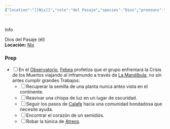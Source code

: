 ```yaml
---
{"location":"[[Nix]]","role":"del Pasaje","species":"Dios","pronouns":"él","reference":"","description":"Dios del Pasaje (él)","statblock":"","patron":"","type":"Personas","dg-publish":true,"dg-publish-dm":true,"permalink":"/personas/atreos/","dgPassFrontmatter":true}
---
```


<p><span><div data-callout-metadata="" data-callout-fold="" data-callout="info" class="callout node-insert-event"><div class="callout-title" dir="auto"><div class="callout-icon"><svg width="16" height="16"></svg></div><div class="callout-title-inner">Info</div></div><div class="callout-content">
<p dir="auto">Dios del Pasaje (él)<br>
<strong>Locación:</strong> <a data-tooltip-position="top" aria-label="Lugares/Nix.md" data-href="Lugares/Nix.md" href="Lugares/Nix.md" class="internal-link" target="_blank" rel="noopener nofollow">Nix</a></p>
</div></div></span></p><h3><span>Prep</span></h3><div><ul class="contains-task-list"><li data-task=" " class="dataview task-list-item"><input type="checkbox" class="dataview task-list-item-checkbox"><span>En el <a data-tooltip-position="top" aria-label="Lugares/Observatorio" data-href="Lugares/Observatorio" href="Lugares/Observatorio" class="internal-link" target="_blank" rel="noopener nofollow">Observatorio</a>, <a data-tooltip-position="top" aria-label="Personas/Febea" data-href="Personas/Febea" href="Personas/Febea" class="internal-link" target="_blank" rel="noopener nofollow">Febea</a> profetiza que el grupo enfrentará la Crisis de los Muertos viajando al inframundo a través de <a data-tooltip-position="top" aria-label="Lugares/La Mandíbula" data-href="Lugares/La Mandíbula" href="Lugares/La Mandíbula" class="internal-link" target="_blank" rel="noopener nofollow">La Mandíbula</a>, no sin antes cumplir grandes Trabajos:</span><ul class="contains-task-list"><li data-task=" " class="dataview task-list-item"><input type="checkbox" class="dataview task-list-item-checkbox"><span>Recuperar la semilla de una planta nunca antes vista en el continente.</span></li><li data-task=" " class="dataview task-list-item"><input type="checkbox" class="dataview task-list-item-checkbox"><span>Reavivar una chispa de luz en un lugar de oscuridad.</span></li><li data-task=" " class="dataview task-list-item"><input type="checkbox" class="dataview task-list-item-checkbox"><span>Seguir los pasos de <a data-tooltip-position="top" aria-label="Personas/Calafe" data-href="Personas/Calafe" href="Personas/Calafe" class="internal-link" target="_blank" rel="noopener nofollow">Calafe</a> hacia una comunidad bondadosa que necesite ayuda.</span></li><li data-task=" " class="dataview task-list-item"><input type="checkbox" class="dataview task-list-item-checkbox"><span>Encontrar el corazón de un semidiós.</span></li><li data-task=" " class="dataview task-list-item"><input type="checkbox" class="dataview task-list-item-checkbox"><span>Robar la túnica de <a data-tooltip-position="top" aria-label="Personas/Atreos" data-href="Personas/Atreos" href="Personas/Atreos" class="internal-link" target="_blank" rel="noopener nofollow">Atreos</a>.</span></li></ul></li></ul></div>